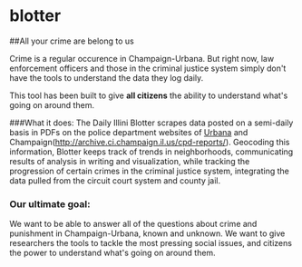 blotter
=======

##All your crime are belong to us

Crime is a regular occurence in Champaign-Urbana. But right now, law enforcement officers and those in the criminal justice system simply don't have the tools to understand the data they log daily.

This tool has been built to give **all citizens** the ability to understand what's going on around them.

###What it does:
The Daily Illini Blotter scrapes data posted on a semi-daily basis in PDFs on the police department websites of [Urbana](http://www.city.urbana.il.us/_Police_Media_Reports/) and Champaign(http://archive.ci.champaign.il.us/cpd-reports/). Geocoding this information, Blotter keeps track of trends in neighborhoods, communicating results of analysis in writing and visualization, while tracking the progression of certain crimes in the criminal justice system, integrating the data pulled from the circuit court system and county jail.

### Our ultimate goal:
We want to be able to answer all of the questions about crime and punishment in Champaign-Urbana, known and unknown. We want to give researchers the tools to tackle the most pressing social issues, and citizens the power to understand what's going on around them.
